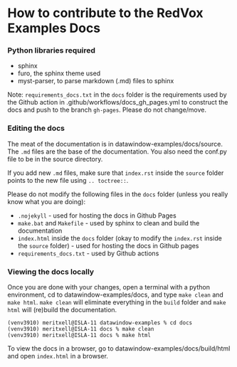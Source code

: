 # How to contribute to the RedVox Examples Docs

### Python libraries required

- sphinx
- furo, the sphinx theme used
- myst-parser, to parse markdown (.md) files to sphinx

Note: `requirements_docs.txt` in the `docs` folder is the requirements used by the Github action in 
.github/workflows/docs_gh_pages.yml to construct the docs and push to the branch `gh-pages`. 
Please do not change/move.

### Editing the docs

The meat of the documentation is in datawindow-examples/docs/source. The `.md` files are the base of the documentation.
You also need the conf.py file to be in the source directory.

If you add new `.md` files, make sure that `index.rst` inside the `source` folder points to the new file using
`.. toctree::`.

Please do not modify the following files in the `docs` folder (unless you really know what you are doing):
- `.nojekyll` - used for hosting the docs in Github Pages
- `make.bat` and `Makefile` - used by sphinx to clean and build the documentation
- `index.html` inside the `docs` folder (okay to modify the `index.rst` inside the `source` folder) - used for hosting 
the docs in Github pages
- `requirements_docs.txt` - used by Github actions

### Viewing the docs locally

Once you are done with your changes, open a terminal with a python environment, cd to datawindow-examples/docs, and type `make clean` and `make html`.
`make clean` will eliminate everything in the `build` folder and `make html` will (re)build the documentation.

```shell
(venv3910) meritxell@ISLA-11 datawindow-examples % cd docs
(venv3910) meritxell@ISLA-11 docs % make clean 
(venv3910) meritxell@ISLA-11 docs % make html 
```

To view the docs in a browser, go to datawindow-examples/docs/build/html and open `index.html` in a browser.

